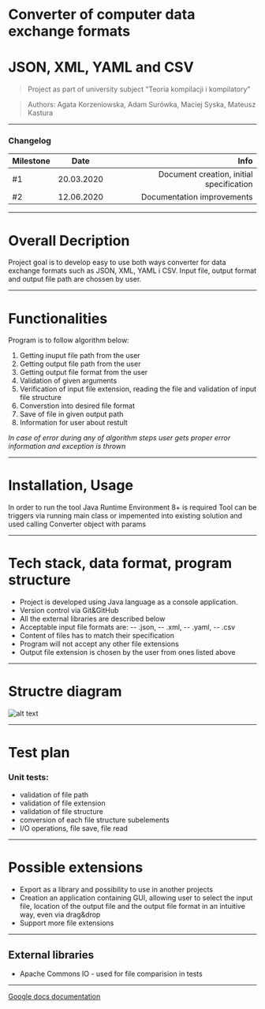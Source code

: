 # Converter of computer data exchange formats
# JSON, XML, YAML and CSV
> Project as part of university subject "Teoria kompilacji i kompilatory"

> Authors: Agata Korzeniowska, Adam Surówka, Maciej Syska,  Mateusz Kastura
---
### Changelog
| Milestone | Date  | Info |
| :------------ |:---------------:| -----:|
|  #1 | 20.03.2020 | Document creation, initial specification|
|  #2 | 12.06.2020 |   Documentation improvements |

---
# Overall Decription
Project goal is to develop easy to use both ways converter for data exchange formats such as JSON, XML, YAML i CSV. Input file, output format and output file path are chossen by user. 

---
# Functionalities
Program is to follow algorithm below:
                
1. Getting inuput file path from the user
2. Getting output file path from the user
3. Getting output file format from the user
4. Validation of given arguments
5. Verification of input file extension, reading the file and validation of input file structure
6. Converstion into desired file format
7. Save of file in given output path
8. Information for user about restult
                
 *In case of error during any of algorithm steps user gets proper error information and exception is thrown*

---
# Installation, Usage

In order to run the tool Java Runtime Environment 8+ is required
Tool can be triggers via running main class or impemented into existing solution and used calling Converter object with params

---
# Tech stack, data format, program structure

- Project is developed using Java language as a console application.
- Version control via Git&GitHub
- All the external libraries are described below
- Acceptable input file formats are: 
-- .json,
-- .xml,
-- .yaml,
-- .csv
- Content of files has to match their specification
- Program will not accept any other file extensions
- Output file extension is chosen by the user from ones listed above
---
# Structre diagram

![alt text](https://github.com/ssysek/converter/tree/master/diag/classuml.png?raw=true)

---
# Test plan
### Unit tests:
- validation of file path
- validation of file extension
- validation of file structure
- conversion of each file structure subelements
- I/O operations, file save, file read
---
# Possible extensions
- Export as a library and possibility to use in another projects
- Creation an application containing GUI, allowing user to select the input file, location of the output file and the output file format in an intuitive way, even via drag&drop
- Support more file extensions
---
## External libraries

- Apache Commons IO - used for file comparision in tests

___

[Google docs documentation](https://docs.google.com/document/d/1ENno_0kCY5ld6gknKiRATNfy-hiUUyqH0_rWKdvlXSA)
